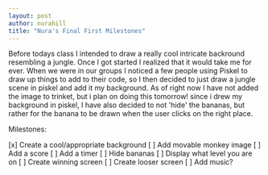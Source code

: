 ```yaml
--- 
layout: post
author: nurahill
title: "Nura's Final First Milestones"
---
```


Before todays class I intended to draw a really cool intricate backround resembling a jungle. Once I got started I realized that it would take me for ever. When we were in our groups I noticed a few people using Piskel to draw up things to add to their code, so I then decided to just draw a jungle scene in piskel and add it my background. As of right now I have not added the image to trinket, but i plan on doing this tomorrow! since i drew my background in piskel, I have also decided to not 'hide' the bananas, but rather for the banana to be drawn when the user clicks on the right place.

Milestones:

[x] Create a cool/appropriate background
[ ] Add movable monkey image
[ ] Add a score
[ ] Add a timer
[ ] Hide bananas
[ ] Display what level you are on
[ ] Create winning screen
[ ] Create looser screen
[ ] Add music?
 
 
